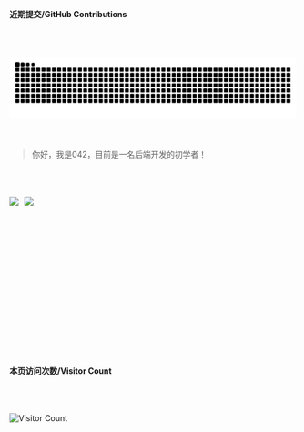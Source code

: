 **近期提交/GitHub Contributions**
 
<br>
<br>
<br>
 
<picture>
  <source media="(prefers-color-scheme: dark)" srcset="https://raw.githubusercontent.com/SKDG042/SKDG042/output/github-contribution-grid-snake-dark.svg">
  <source media="(prefers-color-scheme: light)" srcset="https://raw.githubusercontent.com/SKDG042/SKDG042/output/github-contribution-grid-snake.svg">
  <img alt="github contribution grid snake animation" src="https://raw.githubusercontent.com/SKDG042/SKDG042/output/github-contribution-grid-snake.svg">
</picture> 
 
<br>
<br>
<br>
 
> 你好，我是042，目前是一名后端开发的初学者！  
 
<br>
<br>
<br>
 
<div style="display: flex; align-items: center; gap: 10px;">
  <img src="https://github-readme-stats.vercel.app/api?username=SKDG042&locale=cn&line_height=33&show_icons=true&hide=&theme=&rank_icon=github&card_width=495&height=250" style="height: 230px;" />
  <img src="https://github-readme-stats.vercel.app/api/top-langs/?username=SKDG042&locale=cn&line_height=33&theme=&langs_count=5&layout=pie&card_width=495&height=250" style="height: 230px;" />
</div>
 
<br>
<br>
<br>
 
**本页访问次数/Visitor Count**
 
<br>
<br>
<br>
 
<img width="80%" src="https://count.getloli.com/@SKDG042?theme=asoul&padding=7&offset=0&align=top&pixelated=1&darkmode=auto" alt="Visitor Count" />
